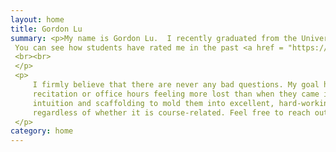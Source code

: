 ```yaml
---
layout: home
title: Gordon Lu
summary: <p>My name is Gordon Lu.  I recently graduated from the University of Pittsburgh. I currently work at Capital One as a SWE using ML and AI on a daily basis. I am a Computer Science, Economics, Mathematics, and Statistics Major. I have a passion to learn and aim for the top, I drive to pass down this philosophy to students at Pitt through my duties as an Undergraduate Teaching Assistant. I am currently applying to graduate schools. I am planning on pursuing research in ML/AI, Data Science, Algorithms, Theory, Quantum Computing, Cryptography, and Computational Game Theory.
 You can see how students have rated me in the past <a href = "https://www.ratemyprofessors.com/ShowRatings.jsp?tid=2588578">here</a>.
 <br><br>
 </p>
 <p>
     I firmly believe that there are never any bad questions. My goal has always been to help students in the best way possible. I never want a student to leave
     recitation or office hours feeling more lost than when they came in. I always avoiding giving away answers, and rather leading and providing students with the 
     intuition and scaffolding to mold them into excellent, hard-working students. I approach teaching with a positive manner, I encourage questions at all times, 
     regardless of whether it is course-related. Feel free to reach out if you want a referral or advice at gordon.lu@capitalone.com
 </p>
category: home
---
```

